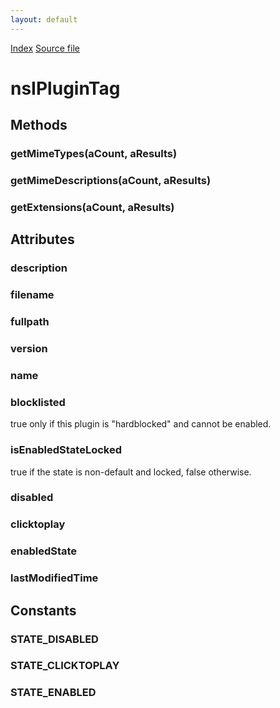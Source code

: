 ```yaml
---
layout: default
---
```

<div id='links'><a href="../index.html">Index</a>
<a href="http://dxr.mozilla.org/mozilla-central/source/dom/plugins/base/nsIPluginTag.idl">Source file</a>
</div>

# nsIPluginTag #

## Methods ##

### getMimeTypes(aCount, aResults) ###

### getMimeDescriptions(aCount, aResults) ###

### getExtensions(aCount, aResults) ###

## Attributes ##

### description ###

### filename ###

### fullpath ###

### version ###

### name ###

### blocklisted ###
  
true only if this plugin is "hardblocked" and cannot be enabled.  
  

### isEnabledStateLocked ###
  
true if the state is non-default and locked, false otherwise.  
  

### disabled ###

### clicktoplay ###

### enabledState ###

### lastModifiedTime ###

## Constants ##

### STATE_DISABLED ###

### STATE_CLICKTOPLAY ###

### STATE_ENABLED ###
